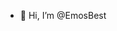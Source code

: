 - 👋 Hi, I’m @EmosBest

<!---
EmosBest/EmosBest is a ✨ special ✨ repository because its `README.md` (this file) appears on your GitHub profile.
You can click the Preview link to take a look at your changes.
--->
